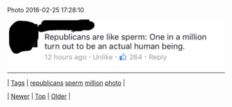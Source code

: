 <!--
title: Photo 2016-02-25 17
date: 2020-06-28T15:27:00.107Z
tags: republicans, sperm, million, photo
-->


Photo 2016-02-25 17:28:10

![](139977467894-0.jpg)

<!--BOTTOM-POST-NAVIGATION-->
---

| [Tags](tags.md) | [republicans](tag-republicans.md) [sperm](tag-sperm.md) [million](tag-million.md) [photo](tag-photo.md) |

| [Newer](139956387994.md) | [Top](index.md) | [Older](140026714904.md) |